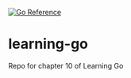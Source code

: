 [![Go Reference](https://pkg.go.dev/badge/github.com/AlbinKroon/learning-go.svg)](https://pkg.go.dev/github.com/AlbinKroon/learning-go)

# learning-go
Repo for chapter 10 of Learning Go
